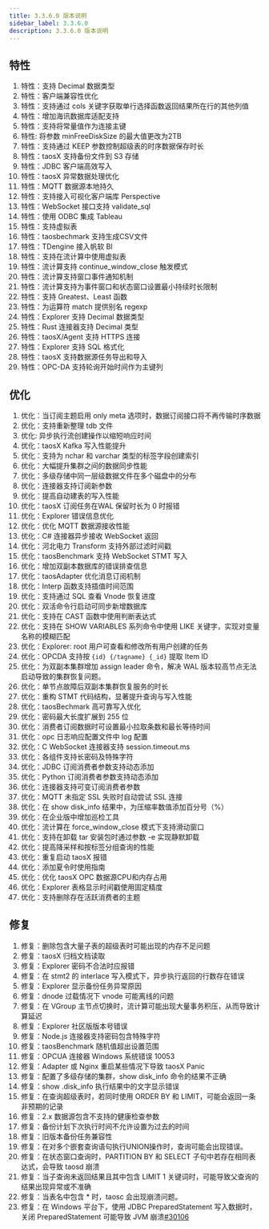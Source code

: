 ```yaml
---
title: 3.3.6.0 版本说明
sidebar_label: 3.3.6.0
description: 3.3.6.0 版本说明
---
```


## 特性
  1. 特性：支持 Decimal 数据类型
  2. 特性：客户端兼容性优化
  3. 特性：支持通过 cols 关键字获取单行选择函数返回结果所在行的其他列值
  4. 特性：增加海讯数据库适配支持
  5. 特性：支持将常量值作为连接主键
  6. 特性: 将参数 minFreeDiskSize 的最大值更改为2TB
  7. 特性：支持通过 KEEP 参数控制超级表的时序数据保存时长
  8. 特性：taosX 支持备份文件到 S3 存储
  9. 特性：JDBC 客户端高效写入
 10. 特性：taosX 异常数据处理优化
 11. 特性：MQTT 数据源本地持久
 12. 特性：支持接入可视化客户端库 Perspective
 13. 特性：WebSocket 接口支持 validate_sql 
 14. 特性：使用 ODBC 集成 Tableau
 15. 特性：支持虚拟表
 16. 特性：taosbechmark 支持生成CSV文件
 17. 特性：TDengine 接入帆软 BI
 18. 特性：支持在流计算中使用虚拟表
 19. 特性：流计算支持 continue_window_close 触发模式
 20. 特性：流计算支持窗口事件通知机制
 21. 特性：流计算支持为事件窗口和状态窗口设置最小持续时长限制
 22. 特性：支持 Greatest、Least 函数
 23. 特性：为运算符 match 提供别名 regexp
 24. 特性：Explorer 支持 Decimal 数据类型
 25. 特性：Rust 连接器支持 Decimal 类型
 26. 特性：taosX/Agent 支持 HTTPS 连接
 27. 特性：Explorer 支持 SQL 格式化
 28. 特性：taosX 支持数据源任务导出和导入
 29. 特性：OPC-DA 支持轮询开始时间作为主键列

## 优化
  1. 优化：当订阅主题启用 only meta 选项时，数据订阅接口将不再传输时序数据
  2. 优化：支持重新整理 tdb 文件
  3. 优化: 异步执行流创建操作以缩短响应时间
  4. 优化：taosX Kafka 写入性能提升
  5. 优化：支持为 nchar 和 varchar 类型的标签字段创建索引
  6. 优化：大幅提升集群之间的数据同步性能
  7. 优化：多级存储中同一层级数据文件在多个磁盘中的分布
  8. 优化：连接器支持订阅新参数
  9. 优化：提高自动建表的写入性能
 10. 优化：taosX 订阅任务在WAL 保留时长为 0 时报错
 11. 优化：Explorer 错误信息优化
 12. 优化：优化 MQTT 数据源接收性能
 13. 优化：C# 连接器异步接收 WebSocket 返回
 14. 优化：河北电力 Transform 支持外部过滤时间戳
 15. 优化：taosBenchmark 支持 WebSocket STMT 写入
 16. 优化：增加双副本数据库的错误排查信息
 17. 优化：taosAdapter 优化消息订阅机制
 18. 优化：Interp 函数支持插值时间范围
 19. 优化：支持通过 SQL 查看 Vnode 恢复进度
 20. 优化：双活命令行启动可同步新增数据库
 21. 优化：支持在 CAST 函数中使用判断表达式
 22. 优化：支持在 SHOW VARIABLES 系列命令中使用 LIKE 关键字，实现对变量名称的模糊匹配
 23. 优化：Explorer: root 用户可查看和修改所有用户创建的任务
 24. 优化：OPCDA 支持按 `{id} {/tagname} {_id}` 提取 Item ID
 25. 优化：为双副本集群增加 assign leader 命令，解决 WAL 版本较高节点无法启动导致的集群恢复问题。
 26. 优化：单节点故障后双副本集群恢复服务的时长
 27. 优化：重构 STMT 代码结构，显著提升查询与写入性能
 28. 优化：taosBechmark 高可靠写入优化
 29. 优化：密码最大长度扩展到 255 位
 30. 优化：消费者订阅数据时可设置最小拉取条数和最长等待时间
 31. 优化：opc 日志响应配置文件中 log 配置
 32. 优化：C WebSocket 连接器支持 session.timeout.ms 
 33. 优化：各组件支持长密码及特殊字符
 34. 优化：JDBC 订阅消费者参数支持动态添加
 35. 优化：Python 订阅消费者参数支持动态添加
 36. 优化：连接器支持可变订阅消费者参数
 37. 优化：MQTT 未指定 SSL 失败时自动尝试 SSL 连接
 38. 优化：在 show disk_info 结果中，为压缩率数值添加百分号（%）
 39. 优化：在企业版中增加巡检工具
 40. 优化：流计算在 force_window_close 模式下支持滑动窗口
 41. 优化：支持在卸载 tar 安装包时通过参数 -e 实现静默卸载
 42. 优化：提高降采样和按标签分组查询的性能
 43. 优化：重复启动 taosX 报错
 44. 优化：添加夏令时使用指南
 45. 优化：优化 taosX OPC 数据源CPU和内存占用
 46. 优化：Explorer 表格显示时间戳使用固定精度
 47. 优化：支持删除存在活跃消费者的主题

## 修复
  1. 修复：删除包含大量子表的超级表时可能出现的内存不足问题
  2. 修复：taosX 归档文档读取
  3. 修复：Explorer 密码不合法时应报错
  4. 修复：在 stmt2 的 interlace 写入模式下，异步执行返回的行数存在错误
  5. 修复：Explorer 显示备份任务异常原因
  6. 修复：dnode 过载情况下 vnode 可能离线的问题
  7. 修复：在 VGroup 主节点切换时，流计算可能出现大量事务积压，从而导致计算延迟
  8. 修复：Explorer 社区版版本号错误
  9. 修复：Node.js 连接器支持密码包含特殊字符
 10. 修复：taosBenchmark 随机值超出设置范围
 11. 修复：OPCUA 连接器 Windows 系统错误 10053
 12. 修复：Adapter 或 Nginx 重启某些情况下导致 taosX Panic
 13. 修复：配置了多级存储的集群，show disk_info 命令的结果不正确
 14. 修复：show <database>.disk_info 执行结果中的文字显示错误
 15. 修复：在查询超级表时，若同时使用 ORDER BY 和 LIMIT，可能会返回一条非预期的记录
 16. 修复：2.x 数据源包含不支持的健康检查参数
 17. 修复：备份计划下次执行时间不允许设置为过去的时间
 18. 修复：旧版本备份任务兼容性
 19. 修复：在对多个嵌套查询语句执行UNION操作时，查询可能会出现错误。
 20. 修复：在状态窗口查询时，PARTITION BY 和 SELECT 子句中若存在相同表达式，会导致 taosd 崩溃
 21. 修复：当子查询未返回结果且其中包含 LIMIT 1 关键词时，可能导致父查询的结果出现异常或不准确
 22. 修复：当表名中包含 * 时，taosc 会出现崩溃问题。
 23. 修复：在 Windows 平台下，使用 JDBC PreparedStatement 写入数据时，关闭 PreparedStatement 可能导致 JVM 崩溃[#30106](https://github.com/taosdata/TDengine/issues/30106)


